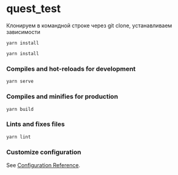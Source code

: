# quest\_test

Клонируем в командной строке через git clone, устанавливаем зависимости 

```text
yarn install
```



```text
yarn install
```

### Compiles and hot-reloads for development

```text
yarn serve
```

### Compiles and minifies for production

```text
yarn build
```

### Lints and fixes files

```text
yarn lint
```

### Customize configuration

See [Configuration Reference](https://cli.vuejs.org/config/).

